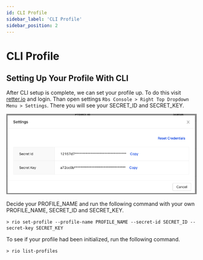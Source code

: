 ```yaml
---
id: CLI Profile
sidebar_label: 'CLI Profile'
sidebar_position: 2
---
```


# CLI Profile

## Setting Up Your Profile With CLI
After CLI setup is complete, we can set your profile up. To do this visit [retter.io](https://c.retter.io) and login. Than open settings ``Rbs Console > Right Top Dropdown Menu > Settings``. There you will see your SECRET_ID and SECRET_KEY.

![Settings](/img/Getting-Started-With-CLI-Settings.png)

Decide your PROFILE_NAME and run the following command with your own PROFILE_NAME, SECRET_ID and SECRET_KEY.

```shell
> rio set-profile --profile-name PROFILE_NAME --secret-id SECRET_ID --secret-key SECRET_KEY
```

To see if your profile had been initialized, run the following command.

```shell
> rio list-profiles
```
